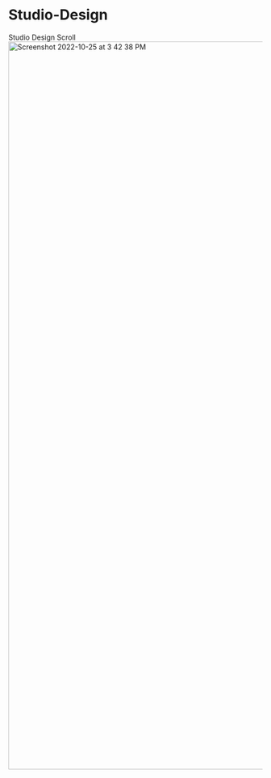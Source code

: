# Studio-Design
Studio Design Scroll
<img width="1440" alt="Screenshot 2022-10-25 at 3 42 38 PM" src="https://user-images.githubusercontent.com/77057163/197747402-be5d6d67-a459-44e9-b426-c3d52df77327.png">

